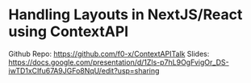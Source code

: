 
# Handling Layouts in NextJS/React using ContextAPI

Github Repo: https://github.com/f0-x/ContextAPITalk
Slides: https://docs.google.com/presentation/d/1Zls-p7hL9OgFvigOr_DS-iwTD1xCIfu67A9JGFo8NqU/edit?usp=sharing
